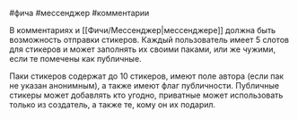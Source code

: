 #фича #мессенджер #комментарии

В комментариях и [[Фичи/Мессенджер|мессенджере]] должна быть возможность отправки стикеров. Каждый пользователь имеет 5 слотов для стикеров и может заполнять их своими паками, или же чужими, если те помечены как публичные. 

Паки стикеров содержат до 10 стикеров, имеют поле автора (если пак не указан анонимным), а также имеют флаг публичности. Публичные стикеры может добавлять кто угодно, приватные может использовать только из создатель, а также те, кому он их подарил.